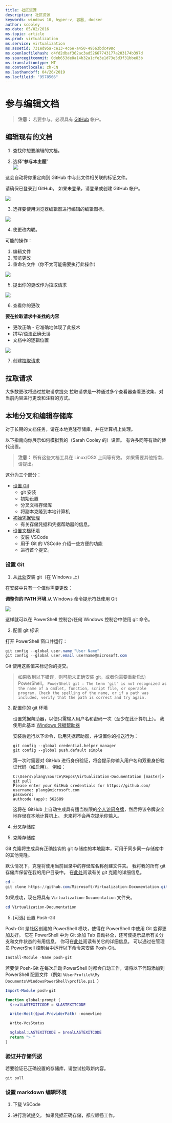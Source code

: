 ```yaml
---
title: 社区资源
description: 社区资源
keywords: windows 10, hyper-v, 容器, docker
author: scooley
ms.date: 05/02/2016
ms.topic: article
ms.prod: virtualization
ms.service: virtualization
ms.assetid: 731ed95a-ce13-4c6e-a450-49563bdc498c
ms.openlocfilehash: d4fd2dbaf362ac3ad52667743177a203174b397d
ms.sourcegitcommit: 0deb653de8a14b32a1cfe3e1d73e5d3f31bbe83b
ms.translationtype: MT
ms.contentlocale: zh-CN
ms.lasthandoff: 04/26/2019
ms.locfileid: "9578566"
---
```

# <a name="contribute-to-the-docs"></a>参与编辑文档

> **注意：** 若要参与，必须具有 [GitHub](https://www.github.com) 帐户。

## <a name="edit-an-existing-doc"></a>编辑现有的文档

1. 查找你想要编辑的文档。  

2. 选择“**参与本主题**”  
  ![](media/editDoc.png)
  
  这会自动将你重定向到 GitHub 中与此文件相关联的标记文件。
  
  请确保已登录到 GitHub。  如果未登录，请登录或创建 GitHub 帐户。
  
  ![](media/GitHubView.png)
  
3. 选择要使用浏览器编辑器进行编辑的编辑图标。
  
  ![](media/GitHubEdit.png)

4. 使更改内联。
  
  可能的操作：
  1. 编辑文件
  2. 预览更改
  3. 重命名文件（你不太可能需要执行此操作）
  
  ![](media/GitHubEditor.png)
  
5. 提出你的更改作为拉取请求
  
  ![](media/GitHubProposeChange.png)

6. 查看你的更改
  
  **要在拉取请求中查找的内容**  
  * 更改正确 - 它准确地体现了此技术
  * 拼写/语法正确无误
  * 文档中的逻辑位置
    
  ![](media/GitHubCreatePR.png)

7. 创建[拉取请求](contribute-to-docs.md#pull-requests)  

## <a name="pull-requests"></a>拉取请求

大多数更改将通过拉取请求提交  拉取请求是一种通过多个查看器查看更改集、对当前内容进行更改和注释的方式。


## <a name="fork-the-repo-and-edit-locally"></a>本地分叉和编辑存储库

对于长期的文档任务，请在本地克隆存储库，并在计算机上处理。

以下指南向你展示如何模拟我的（Sarah Cooley 的）设置。  有许多同等有效的替代设置。

> **注意：** 所有这些文档工具在 Linux/OSX 上同等有效。  如果需要其他指南，请提出。

这分为三个部分：
* [设置 Git](contribute-to-docs.md#set-up-git)
  * git 安装
  * 初始设置
  * 分叉文档存储库
  * 将副本克隆到本地计算机
* [初始凭据管理](contribute-to-docs.md#validate-and-stash-credentials)
  * 有关存储凭据和凭据帮助器的信息。
* [设置文档环境](contribute-to-docs.md#set-up-markdown-editing-environment)
  * 安装 VSCode
  * 用于 Git 的 VSCode 介绍一些方便的功能
  * 进行首个提交。

### <a name="set-up-git"></a>设置 Git

1. 从[此处](https://git-for-windows.github.io/)安装 git（在 Windows 上）

  在安装中只有一个值你需要更改：

  **调整你的 PATH 环境** 从 Windows 命令提示符处使用 Git

  ![](media/GitFromWinCMD.png)

  这样就可以在 PowerShell 控制台/任何 Windows 控制台中使用 git 命令。

2. 配置 git 标识

  打开 PowerShell 窗口并运行：

  ``` PowerShell
  git config --global user.name "User Name"
  git config --global user.email username@microsoft.com
  ```

  Git 使用这些值来标记你的提交。

  > 如果收到以下错误，则可能未正确安装 git，或者你需要重新启动 PowerShell。
    ``` PowerShell
    git : The term 'git' is not recognized as the name of a cmdlet, function, script file, or operable program. Check the spelling of the name, or if a path was included, verify that the path is correct and try again.
    ```

3. 配置你的 git 环境

   设置凭据帮助器，以便只需输入用户名和密码一次（至少在此计算机上）。
   我使用此基本 [Windows 凭据帮助器](https://github.com/Microsoft/Git-Credential-Manager-for-Windows#download-and-install)

   安装后运行以下命令，启用凭据帮助器，并设置你的推送行为：
   ```
   git config --global credential.helper manager
   git config --global push.default simple
   ```

   第一次时需要对 GitHub 进行身份验证，将会提示你输入用户名和双重身份验证代码（如启用）。
   例如：
   ```
   C:\Users\plang\Source\Repos\Virtualization-Documentation [master]> git pull
   Please enter your GitHub credentials for https://github.com/
   username: plang@microsoft.com
   password:
   authcode (app): 562689
   ```
   这将在 GitHub 上自动生成具有适当权限的[个人访问令牌](https://github.com/settings/tokens)，然后将该令牌安全地存储在本地计算机上。 未来将不会再次提示你输入。

4. 分叉存储库

5. 克隆存储库

  Git 克隆将生成具有正确挂钩的 git 存储库的本地副本，可用于同步同一存储库中的其他克隆。

  默认情况下，克隆将使用当前目录中的存储库名称创建文件夹。  我将我的所有 git 存储库保留在我的用户目录中。  在[此处](http://git-scm.com/docs/git-clone)阅读有关 git 克隆的详细信息。

  ``` PowerShell
  cd ~
  git clone https://github.com/Microsoft/Virtualization-Documentation.git
  ```

  如果成功，现在将具有 `Virtualization-Documentation` 文件夹。

  ``` PowerShell
  cd Virtualization-Documentation
  ```

5. [可选] 设置 Posh-Git

  Posh-Git 是社区创建的 PowerShell 模块，使得在 PowerShell 中使用 Git 变得更加友好。  它在 PowerShell 中为 Git 添加 Tab 自动补全，还可使提示显示有关分支和文件状态的有用信息。  你可在[此处](https://github.com/dahlbyk/posh-git)阅读有关它的详细信息。  可以通过在管理员 PowerShell 控制台中运行以下命令来安装 Posh-Git。

  ``` PowerShell
  Install-Module -Name posh-git
  ```

  若要使 Posh-Git 在每次启动 PowerShell 时都会自动工作，请将以下代码添加到 PowerShell 配置文件（例如 `%UserProfile%\My Documents\WindowsPowerShell\profile.ps1 `）

  ``` PowerShell
  Import-Module posh-git

  function global:prompt {
    $realLASTEXITCODE = $LASTEXITCODE

    Write-Host($pwd.ProviderPath) -nonewline

    Write-VcsStatus

    $global:LASTEXITCODE = $realLASTEXITCODE
    return "> "
  }
  ```

### <a name="validate-and-stash-credentials"></a>验证并存储凭据

  若要验证已正确设置的存储库，请尝试拉取新内容。

  ``` PowerShell
  git pull
  ```


### <a name="set-up-markdown-editing-environment"></a>设置 markdown 编辑环境

1. 下载 VSCode

6. 进行测试提交。  如果凭据正确存储，都应顺畅工作。



